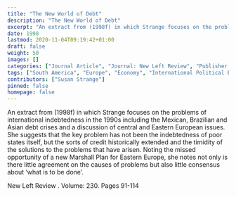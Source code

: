```yaml
---
title: "The New World of Debt"
description: "The New World of Debt"
excerpt: "An extract from (1998f) in which Strange focuses on the problems of international indebtedness in the 1990s including the Mexican, Brazilian and Asian debt crises and a discussion of central and Eastern European issues. She suggests that the key problem has not been the indebtedness of poor states itself, but the sorts of credit historically extended and the timidity of the solutions to the problems that have arisen. Noting the missed opportunity of a new Marshall Plan for Eastern Europe, she notes not only is there little agreement on the causes of problems but also little consensus about ‘what is to be done’."
date: 1998
lastmod: 2020-11-04T09:19:42+01:00
draft: false
weight: 50
images: []
categories: ["Journal Article", "Journal: New Left Review", "Publisher: New Left Review Ltd"]
tags: ["South America", "Europe", "Economy", "International Political Economy"]
contributors: ["Susan Strange"]
pinned: false
homepage: false
---
```


An extract from (1998f) in which Strange focuses on the problems of international indebtedness in the 1990s including the Mexican, Brazilian and Asian debt crises and a discussion of central and Eastern European issues. She suggests that the key problem has not been the indebtedness of poor states itself, but the sorts of credit historically extended and the timidity of the solutions to the problems that have arisen. Noting the missed opportunity of a new Marshall Plan for Eastern Europe, she notes not only is there little agreement on the causes of problems but also little consensus about ‘what is to be done’.

New Left Review . Volume: 230. Pages 91-114